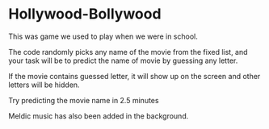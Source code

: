 # Hollywood-Bollywood
This was game we used to play when we were in school. 

The code randomly picks any name of the movie from the fixed list, and your task will be to predict the name of movie by guessing any letter.

If the movie contains guessed letter, it will show up on the screen and other letters will be hidden.

Try predicting the movie name in 2.5 minutes

Meldic music has also been added in the background.
